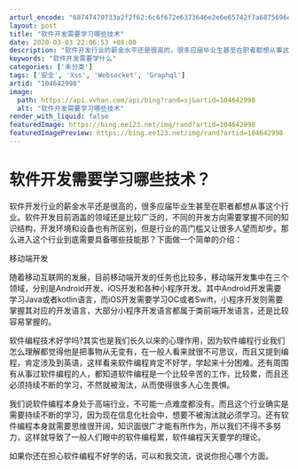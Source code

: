 ```yaml
---
arturl_encode: "68747470733a2f2f62:6c6f672e6373646e2e6e65742f7a6875696e6975313132322f:61727469636c652f64657461696c732f313034363432393938"
layout: post
title: "软件开发需要学习哪些技术"
date: 2020-03-03 22:06:53 +08:00
description: "软件开发行业的薪金水平还是很高的，很多应届毕业生甚至在职者都想从事这个行业。软件开发目前涵盖的领域还"
keywords: "软件开发需要学什么"
categories: ['未分类']
tags: ['安全', 'Xss', 'Websocket', 'Graphql']
artid: "104642998"
image:
  path: https://api.vvhan.com/api/bing?rand=sj&artid=104642998
  alt: "软件开发需要学习哪些技术"
render_with_liquid: false
featuredImage: https://bing.ee123.net/img/rand?artid=104642998
featuredImagePreview: https://bing.ee123.net/img/rand?artid=104642998
---
```


# 软件开发需要学习哪些技术？

软件开发行业的薪金水平还是很高的，很多应届毕业生甚至在职者都想从事这个行业。软件开发目前涵盖的领域还是比较广泛的，不同的开发方向需要掌握不同的知识结构，开发环境和设备也有所区别，但是行业的高门槛又让很多人望而却步。那么进入这个行业到底需要具备哪些技能那？下面做一个简单的介绍：
  
移动端开发
  
随着移动互联网的发展，目前移动端开发的任务也比较多，移动端开发集中在三个领域，分别是Android开发、iOS开发和各种小程序开发。其中Android开发需要学习Java或者kotlin语言，而iOS开发需要学习OC或者Swift，小程序开发则需要掌握其对应的开发语言，大部分小程序开发语言都属于类前端开发语言，还是比较容易掌握的。
  
软件编程技术好学吗?其实也是我们长久以来的心理作用，因为软件编程行业我们怎么理解都觉得他是把事物从无变有，在一般人看来就很不可思议，而且又提到编程，肯定涉及到英语，这样看来软件编程肯定不好学，学起来十分困难。还有周围有从事过软件编程的人，都知道软件编程是一个比较辛苦的工作，比较累，而且还必须持续不断的学习，不然就被淘汰，从而使得很多人心生畏惧。
  
我们说软件编程本身处于高端行业，不可能一点难度都没有。而且这个行业确实是需要持续不断的学习，因为现在信息化社会中，想要不被淘汰就必须学习。还有软件编程本身就需要思维很开阔，知识面很广才能有所作为，所以我们不得不多努力，这样就导致了一般人们眼中的软件编程累，软件编程天天要学的理论。
  
如果你还在担心软件编程不好学的话，可以和我交流，说说你担心哪个方面。